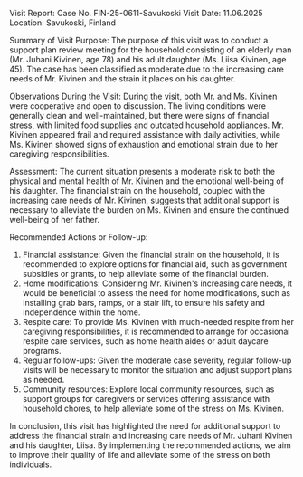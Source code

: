  Visit Report: Case No. FIN-25-0611-Savukoski
Visit Date: 11.06.2025
Location: Savukoski, Finland

Summary of Visit Purpose:
The purpose of this visit was to conduct a support plan review meeting for the household consisting of an elderly man (Mr. Juhani Kivinen, age 78) and his adult daughter (Ms. Liisa Kivinen, age 45). The case has been classified as moderate due to the increasing care needs of Mr. Kivinen and the strain it places on his daughter.

Observations During the Visit:
During the visit, both Mr. and Ms. Kivinen were cooperative and open to discussion. The living conditions were generally clean and well-maintained, but there were signs of financial stress, with limited food supplies and outdated household appliances. Mr. Kivinen appeared frail and required assistance with daily activities, while Ms. Kivinen showed signs of exhaustion and emotional strain due to her caregiving responsibilities.

Assessment:
The current situation presents a moderate risk to both the physical and mental health of Mr. Kivinen and the emotional well-being of his daughter. The financial strain on the household, coupled with the increasing care needs of Mr. Kivinen, suggests that additional support is necessary to alleviate the burden on Ms. Kivinen and ensure the continued well-being of her father.

Recommended Actions or Follow-up:
1. Financial assistance: Given the financial strain on the household, it is recommended to explore options for financial aid, such as government subsidies or grants, to help alleviate some of the financial burden.
2. Home modifications: Considering Mr. Kivinen's increasing care needs, it would be beneficial to assess the need for home modifications, such as installing grab bars, ramps, or a stair lift, to ensure his safety and independence within the home.
3. Respite care: To provide Ms. Kivinen with much-needed respite from her caregiving responsibilities, it is recommended to arrange for occasional respite care services, such as home health aides or adult daycare programs.
4. Regular follow-ups: Given the moderate case severity, regular follow-up visits will be necessary to monitor the situation and adjust support plans as needed.
5. Community resources: Explore local community resources, such as support groups for caregivers or services offering assistance with household chores, to help alleviate some of the stress on Ms. Kivinen.

In conclusion, this visit has highlighted the need for additional support to address the financial strain and increasing care needs of Mr. Juhani Kivinen and his daughter, Liisa. By implementing the recommended actions, we aim to improve their quality of life and alleviate some of the stress on both individuals.
